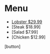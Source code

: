 <h1> Menu </h1>

- [Lobster $29.99](lobster.html)
- [Steak $18.99]
- [Salad $7.99]
- [Chicken $12.99]


[button]
